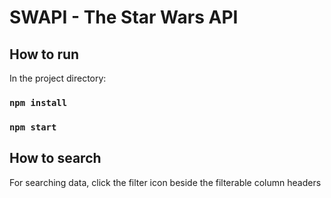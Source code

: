 # SWAPI - The Star Wars API

## How to run

In the project directory:

### `npm install`
### `npm start`

## How to search

For searching data, click the filter icon beside the filterable column headers


